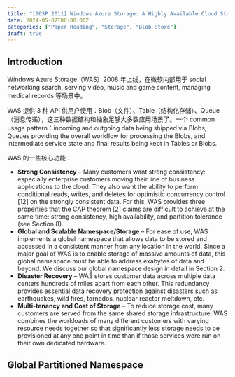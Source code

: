 ```yaml
---
title: "[SOSP 2011] Windows Azure Storage: A Highly Available Cloud Storage Service with Strong Consistency"
date: 2024-05-07T00:00:00Z
categories: ["Paper Reading", "Storage", "Blob Store"]
draft: true
---
```


## Introduction

Windows Azure Storage（WAS）2008 年上线，在微软内部用于 social networking search, serving video, music and game content, managing medical records 等场景中。

WAS 提供 3 种 API 供用户使用：Blob（文件）、Table（结构化存储）、Queue（消息传递），这三种数据结构和抽象足够大多数应用场景了。一个 common usage pattern：incoming and outgoing data being shipped via Blobs, Queues providing the overall workflow for processing the Blobs, and intermediate service state and final results being kept in Tables or Blobs.

WAS 的一些核心功能：
- **Strong Consistency** – Many customers want strong consistency: especially enterprise customers moving their line of business applications to the cloud. They also want the ability to perform conditional reads, writes, and deletes for optimistic concurrency control [12] on the strongly consistent data. For this, WAS provides three properties that the CAP theorem [2] claims are difficult to achieve at the same time: strong consistency, high availability, and partition tolerance (see Section 8).
- **Global and Scalable Namespace/Storage** – For ease of use, WAS implements a global namespace that allows data to be stored and accessed in a consistent manner from any location in the world. Since a major goal of WAS is to enable storage of massive amounts of data, this global namespace must be able to address exabytes of data and beyond. We discuss our global namespace design in detail in Section 2.
- **Disaster Recovery** – WAS stores customer data across multiple data centers hundreds of miles apart from each other. This redundancy provides essential data recovery protection against disasters such as earthquakes, wild fires, tornados, nuclear reactor meltdown, etc.
- **Multi-tenancy and Cost of Storage** – To reduce storage cost, many customers are served from the same shared storage infrastructure. WAS combines the workloads of many different customers with varying resource needs together so that significantly less storage needs to be provisioned at any one point in time than if those services were run on their own dedicated hardware.

## Global Partitioned Namespace
